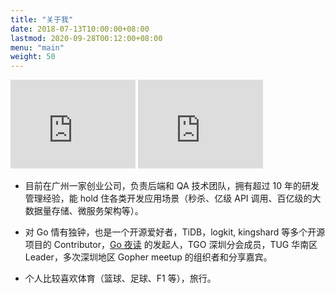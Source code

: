 ```yaml
---
title: "关于我"
date: 2018-07-13T10:00:00+08:00
lastmod: 2020-09-28T00:12:00+08:00
menu: "main"
weight: 50
---
```


<iframe src="https://githubbadge.appspot.com/yangwenmai?s=1" style="border: 0;height: 142px;width: 200px;overflow: hidden;" frameBorder="0"></iframe>
<iframe src="https://githubbadge.appspot.com/developer-learning?s=1" style="border: 0;height: 142px;width: 200px;overflow: hidden;" frameBorder="0"></iframe>

- 目前在广州一家创业公司，负责后端和 QA 技术团队，拥有超过 10 年的研发管理经验，能 hold 住各类开发应用场景（秒杀、亿级 API 调用、百亿级的大数据量存储、微服务架构等）。

- 对 Go 情有独钟，也是一个开源爱好者，TiDB，logkit, kingshard 等多个开源项目的 Contributor，[Go 夜读](https://github.com/talkgo/night) 的发起人，TGO 深圳分会成员，TUG 华南区 Leader，多次深圳地区 Gopher meetup 的组织者和分享嘉宾。

- 个人比较喜欢体育（篮球、足球、F1 等），旅行。
